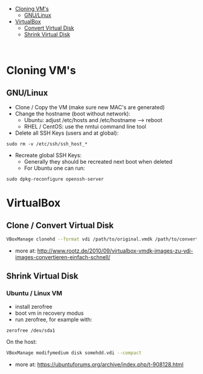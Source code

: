 - [Cloning VM's](#cloning-vms)
  - [GNU/Linux](#clone--convert-virtual-disk)
- [VirtualBox](#virtualbox)
  - [Convert Virtual Disk](#clone--convert-virtual-disk)
  - [Shrink Virtual Disk](#shrink-virtual-disk)

<br>

# Cloning VM's

## GNU/Linux

- Clone / Copy the VM (make sure new MAC's are generated)
- Change the hostname (boot without network):
  - Ubuntu: adjust /etc/hosts and /etc/hostname --> reboot
  - RHEL / CentOS: use the nmtui command line tool
- Delete all SSH Keys (users and at global):

```
sudo rm -v /etc/ssh/ssh_host_*
```

- Recreate global SSH Keys:
  - Generally they should be recreated next boot when deleted
  - For Ubuntu one can run:

```
sudo dpkg-reconfigure openssh-server
```

# VirtualBox

## Clone / Convert Virtual Disk

```bash
VBoxManage clonehd --format vdi /path/to/original.vmdk /path/to/converted.vdi
```

- more at: http://www.rootz.de/2010/09/virtualbox-vmdk-images-zu-vdi-images-convertieren-einfach-schnell/

## Shrink Virtual Disk

### Ubuntu / Linux VM

- install zerofree
- boot vm in recovery modus
- run zerofree, for example with:

```bash
zerofree /dev/sda1
```

On the host:

```bash
VBoxManage modifymedium disk somehdd.vdi --compact
```

- more at: https://ubuntuforums.org/archive/index.php/t-908128.html
